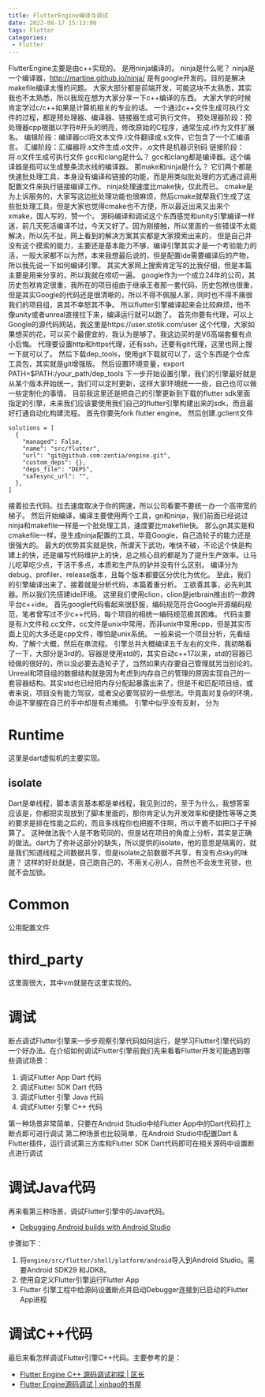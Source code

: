 ```yaml
---
title: FlutterEngine编译与调试
date: 2022-08-17 15:13:00
tags: Flutter
categories:
 - Flutter
---
```

FlutterEngine主要是由c++实现的。
是用ninja编译的。
ninja是什么呢？
ninja是一个编译器，http://martine.github.io/ninja/
是有google开发的。目的是解决makefile编译太慢的问题。
大家大部分都是前端开发，可能这块不太熟悉，其实我也不太熟悉，所以我现在想为大家分享一下c++编译的东西。
大家大学的时候肯定学过c/c++如果是计算机相关的专业的话。
一个通过c++文件生成可执行文件的过程，都是预处理器、编译器、链接器生成可执行文件。
预处理器阶段：预处理器cpp根据以字符#开头的明亮，修改原始的C程序，通常生成.i作为文件扩展名。
编辑阶段：编译器ccl将文本文件.i文件翻译成.s文件，它包含了一个汇编语言。
汇编阶段：汇编器将.s文件生成.o文件，.o文件是机器识别码
链接阶段：将.o文件生成可执行文件
gcc和clang是什么？
gcc和clang都是编译器。这个编译器是指可以生成整条流水线的编译器。
那make和ninja是什么？
它们两个都是快速批处理工具，本身没有编译和链接的功能，而是用类似批处理的方式通过调用配置文件来执行链接编译工作。
ninja处理速度比make快，仅此而已。
cmake是为上诉服务的，大家写这边批处理功能也很麻烦，然后cmake就帮我们生成了这些批处理工具，但是大家也觉得cmake也不方便，所以最近出来又出来个xmake，国人写的，赞一个。
源码编译和调试这个东西感觉和unity引擎编译一样迷，前几天死活编译不过，今天又好了。因为刚接触，所以里面的一些错误不太能解决，所以先不扯，网上看到的解决方案其实都是大家摸索出来的，
但是自己并没有这个摸索的能力，主要还是基本能力不够，编译引擎其实才是一个考验能力的活，一般大家都不以为然，本来我想最后说的，但是配置ide需要编译后的产物，所以我先说一下如何编译引擎。
其实大家网上搜索肯定写的比我仔细，但是本篇主要是用来分享的，所以我就在唠叨一遍。
google作为一个成立24年的公司，其历史包袱肯定很重，我所在的项目组由于继承王者那一套代码，历史包袱也很重，但是其实Google的代码还是很清晰的，所以不得不佩服人家，同时也不得不痛很我们的项目组，哀其不幸怒其不争。
所以flutter引擎编译起来会比较麻烦，他不像unity或者unreal直接拉下来，编译运行就可以跑了。
首先你要有代理，可以上Google的源代码网站，我这里是https://user.stotik.com/user 这个代理，大家如果想买的花，可以买个最便宜的，我认为是够了。我这边买的是V6高端套餐有点小后悔。
代理要设置http和https代理，还有ssh，还要有git代理，这里也网上搜一下就可以了。
然后下载dep_tools，使用git下载就可以了，这个东西是个仓库工具包，其实就是git增强版。
然后设置环境变量，export PATH=$PATH:/your_path/dep_tools
下一步开始设置引擎，我们的引擎最好就是从某个版本开始统一，我们可以定时更新，这样大家环境统一一些，自己也可以做一些定制化的事情。
目前我这里还是把自己的引擎更新到下载的flutter sdk里面指定的引擎，未来我们应该要使用我们自己的flutter引擎构建出来的sdk，而且最好打通自动化构建流程。
首先你要先fork flutter engine。
然后创建.gclient文件
```
solutions = [
  {
    "managed": False,
    "name": "src/flutter",
    "url": "git@github.com:zentia/engine.git",
    "custom_deps": {},
    "deps_file": "DEPS",
    "safesync_url": "",
  },
]
```
接着拉去代码。拉去速度取决于你的网速，所以公司看要不要统一办一个高带宽的梯子。
然后开始编译，编译主要使用两个工具，gn和ninja，我们前面已经说过ninja和makefile一样是一个批处理工具，速度要比makefile快。
那么gn其实是和cmakefile一样，是生成ninja配置的工具，毕竟Google，自己造轮子的能力还是很强大的。
最大的优势其实就是快，所谓天下武功，唯快不破，不论这个快是构建上的快，还是编写代码维护上的快，总之核心目的都是为了提升生产效率。让马儿吃草吃少点，干活干多点，本质和生产队的驴并没有什么区别。
编译分为debug、profiler、release版本，且每个版本都要区分优化为优化。
至此，我们的引擎编译出来了。接着就是分析代码，本篇着重分析。
工欲善其事，必先利其器。所以我们先搭建ide环境。
这里我们使用clion，clion是jetbrain推出的一款跨平台c++ide。
首先google代码看起来很舒服，编码规范符合Google开源编码规范，笔者曾写过不少c++代码，每个项目的相统一编码规范极其困难。
代码主要是有.h文件和.cc文件，cc文件是unix中常用，而非unix中常用cpp，但是其实市面上见的大多还是cpp文件，哪怕是unix系统。
一般来说一个项目分析，先看结构，了解个大概，然后在串流程。
引擎总共大概编译五千左右的文件，我初略看了一下，大部分是3rd的。容器是使用std的，其实自动c++17以来，std的容器已经做的很好的，所以没必要去造轮子了，当然如果内存要自己管理就另当别论的。
Unreal和项目组的数据结构就是因为考虑到内存自己的管理的原因实现自己的一套容器结构。其实std也已经把内存分配起暴露出来了，但是不和匹配项目组，或者来说，项目没有能力驾驭，或者没必要驾驭的一些想法。毕竟面对复杂的环境，命运不掌握在自己的手中却是有点难搞。
引擎中似乎没有反射，
分为
# Runtime
这里是dart虚拟机的主要实现。
## isolate
Dart是单线程，脚本语言基本都是单线程，我见到过的，至于为什么，我想答案应该是，你都把实现放到了脚本里面的，那你肯定认为开发效率和便捷性等等之类的要求是排在性能之后的，而且多线程你也把握不住啊，所以干脆不如把口子干掉算了。
这种做法我个人是不敢苟同的，但是站在项目的角度上分析，其实是正确的做法。dart为了弥补这部分的缺失，所以提供的isolate，他的意思是隔离的，就是我们知道线程之间数据共享，但是isolate之前数据不共享，有没有点sky的味道？
这样的好处就是，自己跑自己的，不用关心别人，自然也不会发生死锁，也就不会加锁。
# Common
公用配置文件
# third_party
这里面很大，其中vm就是在这里实现的。
# 调试
断点调试Flutter引擎来一步步观察引擎代码如何运行，是学习Flutter引擎代码的一个好办法。在介绍如何调试Flutter引擎前我们先来看看Flutter开发可能遇到哪些调试场景：
1. 调试Flutter App Dart 代码
2. 调试Flutter SDK Dart 代码
3. 调试Flutter 引擎 Java 代码
4. 调式Flutter 引擎 C++ 代码

第一种场景非常简单，只要在Android Studio中给Flutter App中的Dart代码打上断点即可进行调试
第二种场景也比较简单，在Android Studio中配置Dart & Flutter插件，运行调试第三方库和Flutter SDK Dart代码即可在相关源码中设置断点进行调试
# 调试Java代码
再来看第三种场景，调试Flutter引擎中的Java代码。
- [Debugging Android builds with Android Studio](https://github.com/flutter/flutter/wiki/Debugging-the-engine#debugging-android-builds-with-android-studio)

步骤如下：
1. 将`engine/src/flutter/shell/platform/android`导入到Android Studio。需要Android SDK29 和JDK8。
2. 使用自定义Flutter引擎运行Flutter App
3. Flutter 引擎工程中给源码设置断点并启动Debugger连接到已启动的Flutter App进程

# 调试C++代码
最后来看怎样调试Flutter引擎C++代码。主要参考的是：
- [Flutter Engine C++ 源码调试初探 | 区长](https://fucknmb.com/2019/12/06/Flutter-Engine-C-%E6%BA%90%E7%A0%81%E8%B0%83%E8%AF%95%E5%88%9D%E6%8E%A2/)
- [Flutter Engine源码调试 | xinbao的书屋](https://xinbaos.github.io/Flutter%20Engine%E6%BA%90%E7%A0%81%E8%B0%83%E8%AF%95/)